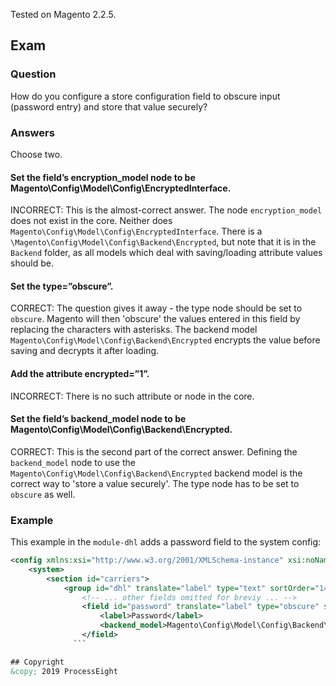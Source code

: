 Tested on Magento 2.2.5.

## Exam

### Question
How do you configure a store configuration field to obscure input (password entry) and store that value securely?

### Answers

Choose two.

#### Set the field’s encryption_model node to be Magento\Config\Model\Config\EncryptedInterface.

INCORRECT: This is the almost-correct answer. The node `encryption_model` does not exist in the core. Neither does `Magento\Config\Model\Config\EncryptedInterface`. There is a `\Magento\Config\Model\Config\Backend\Encrypted`, but note that it is in the `Backend` folder, as all models which deal with saving/loading attribute values should be.

#### Set the type=”obscure”.

CORRECT: The question gives it away - the type node should be set to `obscure`. Magento will then 'obscure' the values entered in this field by replacing the characters with asterisks. The backend model `Magento\Config\Model\Config\Backend\Encrypted` encrypts the value before saving and decrypts it after loading.

#### Add the attribute encrypted=”1”.

INCORRECT: There is no such attribute or node in the core. 

#### Set the field’s backend_model node to be Magento\Config\Model\Config\Backend\Encrypted.

CORRECT: This is the second part of the correct answer. Defining the `backend_model` node to use the `Magento\Config\Model\Config\Backend\Encrypted` backend model is the correct way to 'store a value securely'. The type node has to be set to `obscure` as well.

### Example

This example in the `module-dhl` adds a password field to the system config:

```xml
<config xmlns:xsi="http://www.w3.org/2001/XMLSchema-instance" xsi:noNamespaceSchemaLocation="urn:magento:module:Magento_Config:etc/system_file.xsd">
    <system>
        <section id="carriers">
            <group id="dhl" translate="label" type="text" sortOrder="140" showInDefault="1" showInWebsite="1" showInStore="1">
                <!-- ... other fields omitted for breviy ... -->
                <field id="password" translate="label" type="obscure" sortOrder="60" showInDefault="1" showInWebsite="1" showInStore="0">
                    <label>Password</label>
                    <backend_model>Magento\Config\Model\Config\Backend\Encrypted</backend_model>
                </field>
              ```

## Copyright
&copy; 2019 ProcessEight
